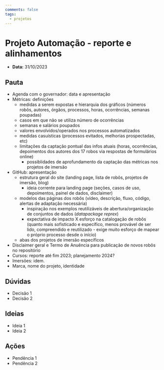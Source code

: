 ```yaml
---
comments: false
tags:
  - projetos
---
```


# Projeto Automação - reporte e alinhamentos

- **Data:** 31/10/2023

## Pauta
- Agenda com o governador: data e apresentação
- Métricas: definições
    - medidas a serem expostas e hierarquia dos gráficos (números robôs, autores, órgãos, processos, horas, ocorrências, semanas poupadas)
    - casos em que não se utiliza número de ocorrências
    - semanas e salários poupados
    - valores envolvidos/operados nos processos automatizados
    - medidas casuísticas (processos evitados, melhorias prospectadas, etc)
    - limitações da captação pontual das infos atuais (horas, ocorrências, depoimentos dos autores dos 17 robos via respostas de formulários online)
        - possiblidades de aprofundamento da captação das métricas nos projetos de imersão 
- GitHub: apresentação
    - estrutura geral do site (landing page, lista de robôs, projetos de imersão, blog)
        - ideia corrente para landing page (seções, casos de uso, depoimentos, painel de dados, disclaimer)
    - modelos das páginas dos robôs (vídeo, descrição, fluxo, código, alertas de adaptação necessária)
        - inspiração nos exemplos reutilizáveis de abertura/organização de conjuntos de dados (_datapackage reprex_)
        - expectativa de impacto X esforço na catalogação de robôs (quanto mais sofisticado e específico, menos provável de ser lido, compreendido e reutilizado - exige muito esforço de mapear o próprio processo desde o início)
    - abas dos projetos de imersão específicos
- Disclaimer geral e Termo de Anuência para publicação de novos robôs no repositório
- Cursos: reporte até fim 2023; planejamento 2024?
- Imersões: idem.
- Marca, nome do projeto, identidade

## Dúvidas
- Decisão 1
- Decisão 2

## Ideias
- Ideia 1
- Ideia 2

## Ações
- Pendência 1
- Pendência 2



